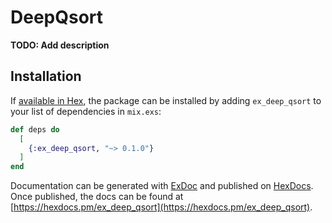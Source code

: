 # DeepQsort

**TODO: Add description**

## Installation

If [available in Hex](https://hex.pm/docs/publish), the package can be installed
by adding `ex_deep_qsort` to your list of dependencies in `mix.exs`:

```elixir
def deps do
  [
    {:ex_deep_qsort, "~> 0.1.0"}
  ]
end
```

Documentation can be generated with [ExDoc](https://github.com/elixir-lang/ex_doc)
and published on [HexDocs](https://hexdocs.pm). Once published, the docs can
be found at [https://hexdocs.pm/ex_deep_qsort](https://hexdocs.pm/ex_deep_qsort).

